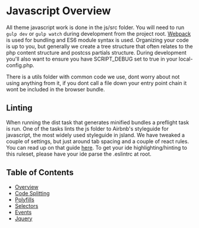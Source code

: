 #  Javascript Overview

All theme javascript work is done in the js/src folder. You will need to run `gulp dev` or `gulp watch` during development from the project root. [Webpack](https://webpack.js.org/) is used for bundling and ES6 module syntax is used. Organizing your code is up to you, but generally we create a tree structure that often relates to the php content structure and postcss partials structure. During development you'll also want to ensure you have SCRIPT_DEBUG set to true in your local-config.php.

There is a utils folder with common code we use, dont worry about not using anything from it, if you dont call a file down your entry point chain it wont be included in the browser bundle. 

## Linting

When running the dist task that generates minified bundles a preflight task is run. One of the tasks lints the js folder to Airbnb's styleguide for javascript, the most widely used styleguide in jsland. We have tweaked a couple of settings, but just around tab spacing and a couple of react rules. You can read up on that guide [here](https://github.com/airbnb/javascript). To get your ide highlighting/hinting to this ruleset, please have your ide parse the .eslintrc at root.



## Table of Contents

* [Overview](/docs/frontend/js/README.md)
* [Code Splitting](/docs/frontend/js/code-splitting.md)
* [Polyfills](/docs/frontend/js/polyfills.md)
* [Selectors](/docs/frontend/js/selectors.md)
* [Events](/docs/frontend/js/events.md)
* [Jquery](/docs/frontend/js/jquery.md)
